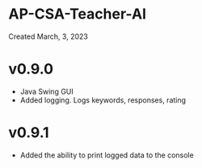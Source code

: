 # AP-CSA-Teacher-AI
Created March, 3, 2023
# v0.9.0
- Java Swing GUI
- Added logging. Logs keywords, responses, rating 
# v0.9.1
- Added the ability to print logged data to the console
